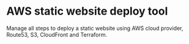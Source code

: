 # AWS static website deploy tool

Manage all steps to deploy a static website using AWS cloud provider, Route53, S3, CloudFront and Terraform.